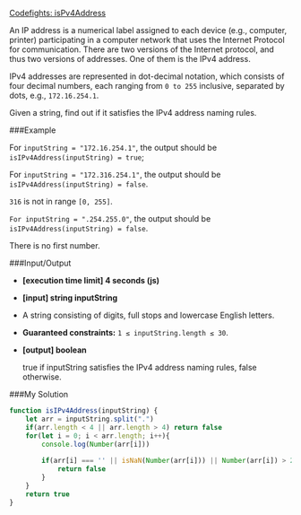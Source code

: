 [Codefights: isPv4Address](https://codefights.com/arcade/intro/level-5/veW5xJednTy4qcjso/description)

An IP address is a numerical label assigned to each device (e.g., computer, printer) participating in a computer network that uses the Internet Protocol for communication. There are two versions of the Internet protocol, and thus two versions of addresses. One of them is the IPv4 address.

IPv4 addresses are represented in dot-decimal notation, which consists of four decimal numbers, each ranging from `0 to 255` inclusive, separated by dots, e.g., `172.16.254.1`.

Given a string, find out if it satisfies the IPv4 address naming rules.

###Example

For `inputString = "172.16.254.1"`, the output should be
`isIPv4Address(inputString) = true`;

For `inputString = "172.316.254.1"`, the output should be
`isIPv4Address(inputString) = false`.

`316` is not in range `[0, 255]`.

`For inputString = ".254.255.0"`, the output should be
`isIPv4Address(inputString) = false`.

There is no first number.

###Input/Output

* **[execution time limit] 4 seconds (js)**

* **[input] string inputString**

* A string consisting of digits, full stops and lowercase English letters.

* **Guaranteed constraints:**
`1 ≤ inputString.length ≤ 30`.

* **[output] boolean**
  
  true if inputString satisfies the IPv4 address naming rules, false otherwise.

###My Solution 
```js
function isIPv4Address(inputString) {
    let arr = inputString.split(".")
    if(arr.length < 4 || arr.length > 4) return false 
    for(let i = 0; i < arr.length; i++){
        console.log(Number(arr[i]))
        
        if(arr[i] === '' || isNaN(Number(arr[i])) || Number(arr[i]) > 255 || Number(arr[i]) < 0){
            return false 
        }
    }
    return true 
}
```